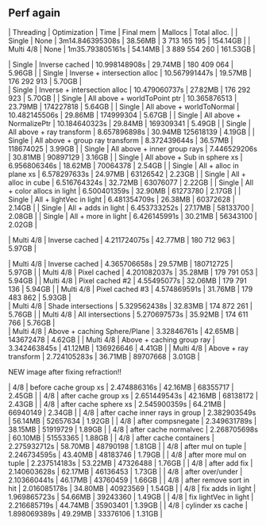 ## Perf again

| Threading | Optimization | Time | Final mem | Mallocs | Total alloc. | 
| Single | None | 3m14.846395308s | 38.56MB | 3 713 165 195 | 154.14GB |
| Multi 4/8 | None | 1m35.793805161s | 54.14MB | 3 889 554 260 | 161.53GB |
                     
| Single | Inverse cached | 10.998148908s | 29.74MB | 180 409 064 | 5.96GB |
| Single | Inverse + intersection alloc | 10.567991447s | 19.57MB | 176 292 913 | 5.70GB |                       
| Single | Inverse + intersection alloc | 10.479060737s | 27.82MB | 176 292 923 | 5.70GB |
| Single | All above + worldToPoint ptr | 10.365876513 | 23.79MB | 174227818 | 5.64GB |
| Single | All above + worldToNormal | 10.482145506s | 29.86MB | 174999304 | 5.67GB |
| Single | All above + NormalizePtr | 10.184640323s | 29.84MB | 169309341 | 5.49GB |
| Single | All above + ray transform | 8.657896898s | 30.94MB 125618139 | 4.19GB |
| Single | All above + group ray transform | 8.372439644s | 36.57MB | 118674025 | 3.99GB |
| Single | All above + inner group rays | 7.446529206s | 30.81MB | 90897129 | 3.16GB |
| Single | All above + Sub in sphere xs | 6.956806346s | 18.62MB | 70064378 | 2.54GB |
| Single | All + alloc in plane xs | 6.578297633s | 24.97MB | 63126542 | 2.23GB |
| Single | All + alloc in cube | 6.516764324s | 32.72MB | 63076077 | 2.22GB |
| Single | All + color allocs in light | 6.500401359s | 32.90MB | 61273780 | 2.17GB |
| Single | All + lightVec in light | 6.481354709s | 26.38MB | 60372628 | 2.14GB |
| Single | All + adds in light | 6.453733252s | 27.17MB | 58133700 | 2.08GB |
| Single | All + more in light | 6.426145991s | 30.21MB | 56343100 | 2.02GB |
                                                                                                                                                                                                                      
                                     
                                                                                                                                                                                

| Multi 4/8 | Inverse cached | 4.211724075s | 42.77MB | 180 712 963 | 5.97GB |




| Multi 4/8 | Inverse cached | 4.365706658s | 29.57MB | 180712725 | 5.97GB |
| Multi 4/8 | Pixel cached | 4.201082037s | 35.28MB | 179 791 053 | 5.94GB |
| Multi 4/8 | Pixel cached #2 | 4.55495077s | 32.06MB | 179 791 136 | 5.94GB |
| Multi 4/8 | Pixel cached #3 | 4.574869591s | 31.76MB | 179 483 862 | 5.93GB |                           
| Multi 4/8 | Shade intersections | 5.329562438s | 32.83MB | 174 872 261 | 5.76GB |
| Multi 4/8 | All intersections | 5.270697573s | 35.92MB | 174 611 766 | 5.76GB |  
| Multi 4/8 | Above + caching Sphere/Plane | 3.32846761s | 42.65MB | 143672478 | 4.62GB |
| Multi 4/8 | Above + caching group ray | 3.342463845s | 41.12MB | 136926646 | 4.41GB |
| Multi 4/8 | Above + ray transform | 2.724105283s | 36.71MB | 89707668 | 3.01GB |
                                             
NEW image after fixing refraction!!

| 4/8 | before cache group xs | 2.474886316s | 42.16MB | 68355717 | 2.45GB |
| 4/8 | after cache group xs | 2.651449543s | 42.16MB | 68138172 | 2.43GB |
| 4/8 | after cache sphere xs | 2.545900359s | 64.21MB | 66940149 | 2.34GB |
| 4/8 | after cache inner rays in group | 2.382903549s | 56.14MB | 52657634 | 1.92GB |
| 4/8 | after compsnegate | 2.349631789s | 38.15MB | 51919729 | 1.89GB |
| 4/8 | after cache normalvec | 2.268705698s | 60.10MB | 51553365 | 1.88GB |
| 4/8 | after cache containers | 2.275932712s | 58.70MB | 48790198 | 1.81GB |
| 4/8 | after mul on tuple | 2.246734595s | 43.40MB | 48183746 | 1.79GB |
| 4/8 | after more mul on tuple | 2.237514183s | 53.22MB | 47326488 | 1.76GB |
| 4/8 | after add fix | 2.140603628s | 62.17MB | 46136453 | 1.73GB |
| 4/8 | after over/under | 2.103660441s  | 46.17MB | 43760459 | 1.66GB |
| 4/8 | after remove sort in hit | 2.016085178s  | 34.80MB | 40923569 | 1.54GB |
| 4/8 | fix adds in light | 1.969865723s | 54.66MB | 39243360 | 1.49GB |
| 4/8 | fix lightVec in light | 2.216685719s | 44.74MB | 35903401 | 1.39GB |
| 4/8 | cylinder xs cache | 1.898069389s | 49.29MB | 33376106 | 1.31GB |

                                

                                                                                                                                       